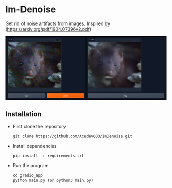 # Im-Denoise
Get rid of noise artifacts from images. Inspired by (https://arxiv.org/pdf/1904.07396v2.pdf)

![image](gradio_app/assets/examples/gradio_demo.png)

## Installation
- First clone the repository
    ```
    git clone https://github.com/Acedev003/ImDenoise.git
    ```
- Install dependencies
    ```
    pip install -r requirements.txt
    ```
- Run the program
    ```
    cd gradio_app
    python main.py (or python3 main.py)
    ```